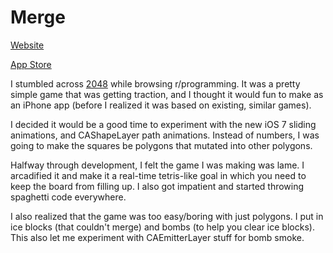 Merge
=====

<a href="http://www.fieldman.org/merge">Website</a>

<a href="https://itunes.apple.com/us/app/merge-game-about-togetherness/id849818479">App Store</a>

I stumbled across <a href="http://en.wikipedia.org/wiki/2048_(video_game)">2048</a> while browsing r/programming. It was a pretty simple game that was getting traction, and I thought it would fun to make as an iPhone app (before I realized it was based on existing, similar games).

I decided it would be a good time to experiment with the new iOS 7 sliding animations, and CAShapeLayer path animations. Instead of numbers, I was going to make the squares be polygons that mutated into other polygons.

Halfway through development, I felt the game I was making was lame. I arcadified it and make it a real-time tetris-like goal in which you need to keep the board from filling up.  I also got impatient and started throwing spaghetti code everywhere.

I also realized that the game was too easy/boring with just polygons. I put in ice blocks (that couldn't merge) and bombs (to help you clear ice blocks). This also let me experiment with CAEmitterLayer stuff for bomb smoke.
